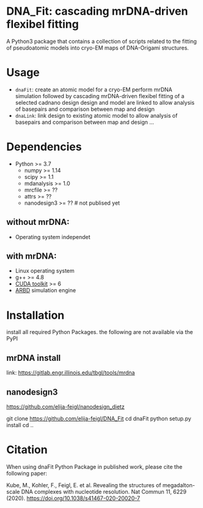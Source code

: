# DNA_Fit: cascading mrDNA-driven flexibel fitting

A Python3 package that contains a collection of scripts related to the fitting of pseudoatomic models into cryo-EM maps of DNA-Origami structures.


# Usage
 * `dnaFit`: create an atomic model for a cryo-EM perform mrDNA simulation followed by cascading mrDNA-driven flexibel fitting of a selected cadnano design
    design and model are linked to allow analysis of basepairs and comparison between map and design
 * `dnaLink`: link design to existing atomic model to allow analysis of basepairs and comparison between map and design
...


# Dependencies

* Python >= 3.7
  * numpy >= 1.14
  * scipy >= 1.1
  * mdanalysis >= 1.0 
  * mrcfile >= ??
  * attrs >= ??
  * nanodesign3  >= ?? # not publised yet

## without  mrDNA:

* Operating system independet

## with mrDNA:

* Linux operating system
* g++ >= 4.8
* [CUDA toolkit](https://developer.nvidia.com/cuda-toolkit) >= 6
* [ARBD](http://bionano.physics.illinois.edu/arbd) simulation engine


# Installation

install all required Python Packages. the following are not available via the PyPI
## mrDNA install
link: https://gitlab.engr.illinois.edu/tbgl/tools/mrdna
## nanodesign3
https://github.com/elija-feigl/nanodesign_dietz


git clone https://github.com/elija-feigl/DNA_Fit
cd dnaFit
python setup.py install
cd ..


# Citation

When using dnaFit Python Package in published work, please cite the following paper:

Kube, M., Kohler, F., Feigl, E. et al. Revealing the structures of megadalton-scale DNA complexes with nucleotide resolution. Nat Commun 11, 6229 (2020). https://doi.org/10.1038/s41467-020-20020-7
